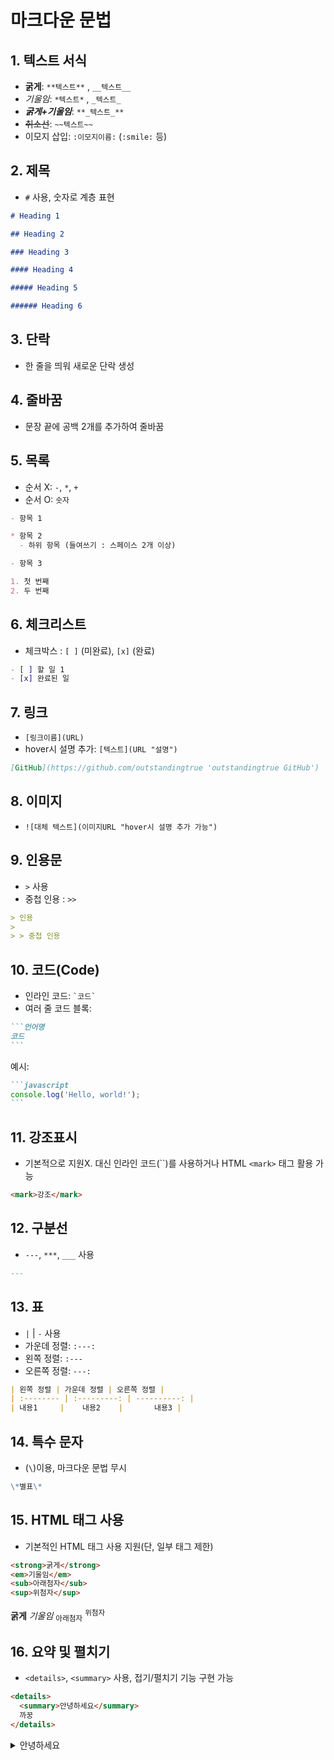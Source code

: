 # 마크다운 문법

## 1. 텍스트 서식

- **굵게**: `**텍스트**` , `__텍스트__`
- _기울임_: `*텍스트*` , `_텍스트_`
- **_굵게+기울임_**: `**_텍스트_**`
- ~~취소선~~: `~~텍스트~~`
- 이모지 삽입: `:이모지이름:` (`:smile:` 등)

## 2. 제목

- `#` 사용, 숫자로 계층 표현

```markdown
# Heading 1

## Heading 2

### Heading 3

#### Heading 4

##### Heading 5

###### Heading 6
```

## 3. 단락

- 한 줄을 띄워 새로운 단락 생성

## 4. 줄바꿈

- 문장 끝에 공백 2개를 추가하여 줄바꿈

## 5. 목록

- 순서 X: `-`, `*`, `+`
- 순서 O: `숫자`

```markdown
- 항목 1

* 항목 2
  - 하위 항목 (들여쓰기 : 스페이스 2개 이상)

- 항목 3

1. 첫 번째
2. 두 번째
```

## 6. 체크리스트

- 체크박스 : `[ ]` (미완료), `[x]` (완료)

```markdown
- [ ] 할 일 1
- [x] 완료된 일
```

## 7. 링크

- `[링크이름](URL)`
- hover시 설명 추가: `[텍스트](URL "설명")`

```markdown
[GitHub](https://github.com/outstandingtrue 'outstandingtrue GitHub')
```

## 8. 이미지

- `![대체 텍스트](이미지URL "hover시 설명 추가 가능")`

## 9. 인용문

- `>` 사용
- 중첩 인용 : `>>`

```markdown
> 인용
>
> > 중첩 인용
```

## 10. 코드(Code)

- 인라인 코드: `` `코드` ``
- 여러 줄 코드 블록:

````markdown
```언어명
코드
```
````

예시:

````markdown
```javascript
console.log('Hello, world!');
```
````

## 11. 강조표시

- 기본적으로 지원X. 대신 인라인 코드(``)를 사용하거나 HTML `<mark>` 태그 활용 가능

```markdown
<mark>강조</mark>
```

## 12. 구분선

- `---`, `***`, `___` 사용

```markdown
---
```

## 13. 표

- `|` | `-` 사용
- 가운데 정렬: `:---:`
- 왼쪽 정렬: `:---`
- 오른쪽 정렬: `---:`

```markdown
| 왼쪽 정렬 | 가운데 정렬 | 오른쪽 정렬 |
| :-------- | :---------: | ----------: |
| 내용1     |    내용2    |       내용3 |
```

## 14. 특수 문자

- (`\`)이용, 마크다운 문법 무시

```markdown
\*별표\*
```

## 15. HTML 태그 사용

- 기본적인 HTML 태그 사용 지원(단, 일부 태그 제한)

```html
<strong>굵게</strong>
<em>기울임</em>
<sub>아래첨자</sub>
<sup>위첨자</sup>
```

<strong>굵게</strong>
<em>기울임</em>
<sub>아래첨자</sub>
<sup>위첨자</sup>

## 16. 요약 및 펼치기

- `<details>`, `<summary>` 사용, 접기/펼치기 기능 구현 가능

```html
<details>
  <summary>안녕하세요</summary>
  까꿍
</details>
```

<details>
  <summary>안녕하세요</summary>
  까꿍
</details>
